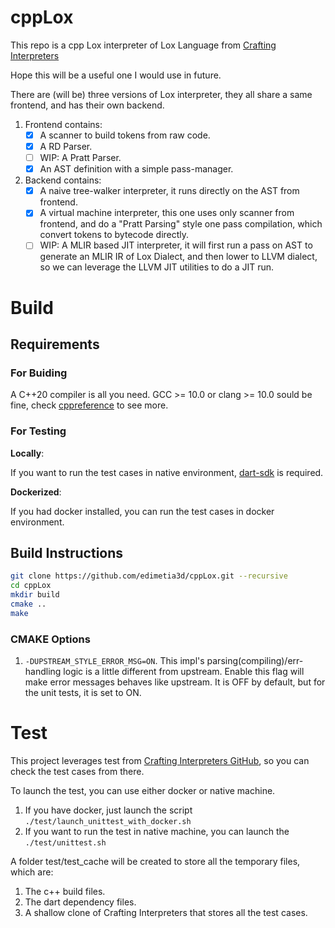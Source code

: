 # cppLox

This repo is a cpp Lox interpreter of Lox Language from [Crafting Interpreters](https://craftinginterpreters.com/)

Hope this will be a useful one I would use in future.

There are (will be) three versions of Lox interpreter, they all share a same frontend, and has their own backend.

1. Frontend contains:
    - [x] A scanner to build tokens from raw code.
    - [x] A RD Parser.
    - [ ] WIP: A Pratt Parser.
    - [x] An AST definition with a simple pass-manager.

2. Backend contains:
   - [x] A naive tree-walker interpreter, it runs directly on the AST from frontend.
   - [x] A virtual machine interpreter, this one uses only scanner from frontend, and do a "Pratt Parsing" style one
     pass compilation, which convert tokens to bytecode directly.
   - [ ] WIP: A MLIR based JIT interpreter, it will first run a pass on AST to generate an MLIR IR of Lox Dialect, and
     then lower to LLVM dialect, so we can leverage the LLVM JIT utilities to do a JIT run.

# Build

## Requirements

### For Buiding

A C++20 compiler is all you need. GCC >= 10.0 or clang >= 10.0 sould be fine,
check [cppreference](https://en.cppreference.com/w/cpp/compiler_support/20) to see more.

### For Testing

**Locally**:

If you want to run the test cases in native environment, [dart-sdk](https://dart.dev/tools/sdk) is required.

**Dockerized**:

If you had docker installed, you can run the test cases in docker environment.

## Build Instructions

```bash
git clone https://github.com/edimetia3d/cppLox.git --recursive
cd cppLox
mkdir build
cmake ..
make
```

### CMAKE Options

1. `-DUPSTREAM_STYLE_ERROR_MSG=ON`. This impl's parsing(compiling)/err-handling logic is a little different from
   upstream. Enable this flag will make error messages behaves like upstream. It is OFF by default, but for the unit
   tests, it is set to ON.

# Test

This project leverages test from [Crafting Interpreters GitHub](https://github.com/munificent/craftinginterpreters), so
you can check the test cases from there.

To launch the test, you can use either docker or native machine.

1. If you have docker, just launch the script `./test/launch_unittest_with_docker.sh`
2. If you want to run the test in native machine, you can launch the `./test/unittest.sh`

A folder test/test_cache will be created to store all the temporary files, which are:

1. The c++ build files.
2. The dart dependency files.
3. A shallow clone of Crafting Interpreters that stores all the test cases.
